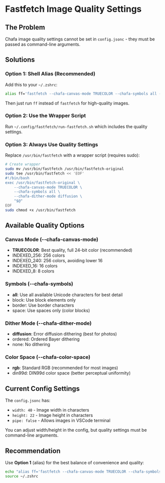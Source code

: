 # Fastfetch Image Quality Settings

## The Problem
Chafa image quality settings cannot be set in `config.jsonc` - they must be passed as command-line arguments.

## Solutions

### Option 1: Shell Alias (Recommended)
Add this to your `~/.zshrc`:

```bash
alias ff='fastfetch --chafa-canvas-mode TRUECOLOR --chafa-symbols all --chafa-dither-mode diffusion'
```

Then just run `ff` instead of `fastfetch` for high-quality images.

### Option 2: Use the Wrapper Script
Run `~/.config/fastfetch/run-fastfetch.sh` which includes the quality settings.

### Option 3: Always Use Quality Settings
Replace `/usr/bin/fastfetch` with a wrapper script (requires sudo):
```bash
# Create wrapper
sudo mv /usr/bin/fastfetch /usr/bin/fastfetch-original
sudo tee /usr/bin/fastfetch << 'EOF'
#!/bin/bash
exec /usr/bin/fastfetch-original \
    --chafa-canvas-mode TRUECOLOR \
    --chafa-symbols all \
    --chafa-dither-mode diffusion \
    "$@"
EOF
sudo chmod +x /usr/bin/fastfetch
```

## Available Quality Options

### Canvas Mode (--chafa-canvas-mode)
- **TRUECOLOR**: Best quality, full 24-bit color (recommended)
- INDEXED_256: 256 colors
- INDEXED_240: 256 colors, avoiding lower 16
- INDEXED_16: 16 colors
- INDEXED_8: 8 colors

### Symbols (--chafa-symbols)
- **all**: Use all available Unicode characters for best detail
- block: Use block elements only
- border: Use border characters
- space: Use spaces only (color blocks)

### Dither Mode (--chafa-dither-mode)
- **diffusion**: Error diffusion dithering (best for photos)
- ordered: Ordered Bayer dithering
- none: No dithering

### Color Space (--chafa-color-space)
- **rgb**: Standard RGB (recommended for most images)
- din99d: DIN99d color space (better perceptual uniformity)

## Current Config Settings

The `config.jsonc` has:
- `width: 40` - Image width in characters
- `height: 22` - Image height in characters  
- `pipe: false` - Allows images in VSCode terminal

You can adjust width/height in the config, but quality settings must be command-line arguments.

## Recommendation

Use **Option 1** (alias) for the best balance of convenience and quality:
```bash
echo "alias ff='fastfetch --chafa-canvas-mode TRUECOLOR --chafa-symbols all --chafa-dither-mode diffusion'" >> ~/.zshrc
source ~/.zshrc
```
